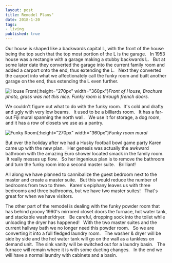 ```yaml
---
layout: post
title: Remodel Plans"
date: 2018-1-20
tags:
- living
published: true
---
```


Our house is shaped like a backwards capital L, with the front of the house being the top such that the top most portion of the L is the garage. &nbsp; In 1953 house was a rectangle with a garage making a stubby backwards L. &nbsp; But at some later date they converted the garage into the current family room and added a carport onto the end, thus extending the L. &nbsp; Next they converted the carport into what we affectionately call the funky room and built another garage on the end, thus extending the L even further.

![House Front](https://user-images.githubusercontent.com/19477681/41984617-ef196c32-79e5-11e8-82ba-ec61e8a422bb.jpg){:height="270px" width="360px"}*Front of House, Brochure photo, grass was not this nice.  Funky room is through french doors.*

We couldn't figure out what to do with the funky room.  &nbsp;It's cold and drafty and ugly with very low beams. &nbsp; It used to be a billiards room. &nbsp; It has a far-out Fiji mural spanning the north wall. &nbsp; We use it for storage, a dog room, and it has a row of closets we use as a pantry. 

![Funky Room](https://user-images.githubusercontent.com/19477681/41984887-a41f9a20-79e6-11e8-9d70-f467f3f0a84f.jpg){:height="270px" width="360px"}*Funky room mural*

But over the holiday after we had a Husky football bowl game party Karen came up with the new plan. &nbsp; Her genesis was actually the awkward bathroom with the amazing Euro shower located smack in the family room.  &nbsp;It really messes up flow. &nbsp; So her ingenious plan is to remove the bathroom and turn the funky room into a second master suite. &nbsp; Brilliant!

All along we have planned to cannibalize the guest bedroom next to the master and create a master suite. &nbsp; But this would reduce the number of bedrooms from two to three. &nbsp; Karen's epiphany leaves us with three bedrooms and three bathrooms, but we have two master suites! &nbsp;  That's great for when we have visitors.

The other part of the remodel is dealing with the funky powder room that has behind groovy 1960's mirrored closet doors the furnace, hot water tank, and stackable washer/dryer. &nbsp; Be careful, dropping sock into the toilet while unloading the dryer has happened! &nbsp; With the two master suites and the current hallway bath we no longer need this powder room. &nbsp; So we are converting it into a full fledged laundry room. &nbsp;  The washer & dryer will be side by side and the hot water tank will go on the wall as a tankless on demand unit.&nbsp;  The sink vanity will be switched out for a laundry basin. &nbsp; The furnace will remain where it is with some ducting changes. &nbsp; In the end we will have a normal laundry with cabinets and a basin.

